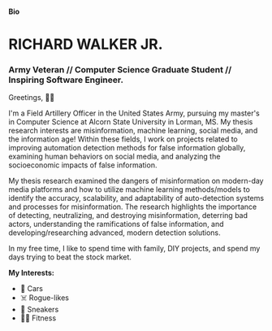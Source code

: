 #### Bio

# RICHARD WALKER JR.
### Army Veteran // Computer Science Graduate Student // Inspiring Software Engineer. 

Greetings, 👋🏾

I'm a Field Artillery Officer in the United States Army, pursuing my master's in Computer Science at Alcorn State University in Lorman, MS. My thesis research interests are misinformation, machine learning, social media, and the information age! Within these fields, I work on projects related to improving automation detection methods for false information globally, examining human behaviors on social media, and analyzing the socioeconomic impacts of false information.

My thesis research examined the dangers of misinformation on modern-day media platforms and how to utilize machine learning methods/models to identify the accuracy, scalability, and adaptability of auto-detection systems and processes for misinformation. The research highlights the importance of detecting, neutralizing, and destroying misinformation, deterring bad actors, understanding the ramifications of false information, and developing/researching advanced, modern detection solutions.

In my free time, I like to spend time with family, DIY projects, and spend my days trying to beat the stock market.

**My Interests:**

- 🚗 Cars
- ☠️ Rogue-likes
- 👟 Sneakers
- 💪🏾 Fitness
